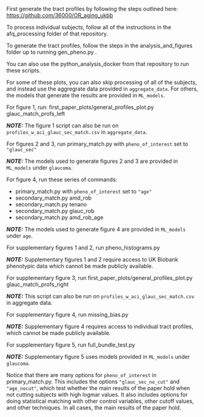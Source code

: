 First generate the tract profiles by following the steps outlined here:
    https://github.com/36000/OR_aging_ukbb

To process individual subjects, follow all of the instructions in the
afq_processing folder of that repository.

To generate the tract profiles, follow the steps in the 
analysis_and_figures folder up to running gen_pheno.py .

You can also use the python_analysis_docker from that repository to
run these scripts.

For some of these plots, you can also skip processing of all of the subjects, and instead use the aggregrate data provided in `aggregate_data`. For others, the models that generate the results are provided in `ML_models`.

For figure 1, run: first_paper_plots/general_profiles_plot.py glauc_match_profs_left

**_NOTE:_** The figure 1 script can also be run on `profiles_w_aci_glauc_sec_match.csv` in `aggregate_data`.

For figures 2 and 3, run primary_match.py with `pheno_of_interest` set to `"glauc_sec"`

**_NOTE:_** The models used to generate figures 2 and 3 are provided in `ML_models` under `glaucoma`.

For figure 4, run these series of commands:
  * primary_match.py with `pheno_of_interest` set to `"age"`
  * secondary_match.py amd_rob
  * secondary_match.py tenano
  * secondary_match.py glauc_rob
  * secondary_match.py amd_rob_age

**_NOTE:_** The models used to generate figure 4 are provided in `ML_models` under `age`.

For supplementary figures 1 and 2, run pheno_histograms.py

**_NOTE:_** Supplementary figures 1 and 2 require access to UK Biobank phenotypic data which cannot be made publicly available.

For supplementary figure 3, run first_paper_plots/general_profiles_plot.py glauc_match_profs_right

**_NOTE:_** This script can also be run on `profiles_w_aci_glauc_sec_match.csv` in aggregate data.

For supplementary figure 4, run missing_bias.py

**_NOTE:_** Supplementary figure 4 requires access to individual tract profiles, which cannot be made publicly available.

For supplementary figure 5, run full_bundle_test.py

**_NOTE:_** Supplementary figure 5 uses models provided in `ML_models` under `glaucoma`.

Notice that there are many options for `pheno_of_interest` in primary_match.py.
This includes the options `"glauc_sec_no_cut"` and `"age_nocut"`, which test
whether the main results of the paper hold when not cutting subjects with
high logmar values. It also includes options for doing statistical
matching with other control variables, other cutoff values, and other
techniques. In all cases, the main results of the paper hold.
